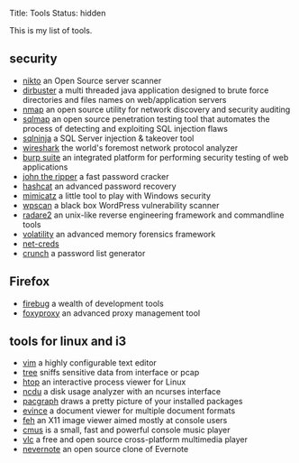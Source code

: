 Title: Tools
Status: hidden

This is my list of tools.

## security

  * [nikto](https://cirt.net/nikto2) an Open Source server scanner
  * [dirbuster](https://www.owasp.org/index.php/Category:OWASP_DirBuster_Project) a multi threaded java application designed to brute force directories and files names on web/application servers
  * [nmap](https://nmap.org/) an open source utility for network discovery and security auditing
  * [sqlmap](http://sqlmap.org/) an open source penetration testing tool that automates the process of detecting and exploiting SQL injection flaws
  * [sqlninja](http://sqlninja.sourceforge.net/) a SQL Server injection & takeover tool
  * [wireshark](https://www.wireshark.org/) the world's foremost network protocol analyzer
  * [burp suite](http://portswigger.net/burp/) an integrated platform for performing security testing of web applications
  * [john the ripper](http://www.openwall.com/john/) a fast password cracker
  * [hashcat](http://hashcat.net) an advanced password recovery
  * [mimicatz](http://blog.gentilkiwi.com/mimikatz) a little tool to play with Windows security
  * [wpscan](http://wpscan.org/) a black box WordPress vulnerability scanner
  * [radare2](http://www.radare.org/r/) an unix-like reverse engineering framework and commandline tools
  * [volatility](http://www.volatilityfoundation.org/) an advanced memory forensics framework
  * [net-creds](https://github.com/DanMcInerney/net-creds)
  * [crunch](http://crunch-wordlist.sourceforge.net/) a password list generator

## Firefox

  * [firebug](https://addons.mozilla.org/en-US/firefox/addon/firebug/) a wealth of development tools
  * [foxyproxy](https://addons.mozilla.org/en-US/firefox/addon/foxyproxy-standard/) an advanced proxy management tool

## tools for linux and i3

  * [vim](http://www.vim.org/) a highly configurable text editor
  * [tree](http://mama.indstate.edu/users/ice/tree/) sniffs sensitive data from interface or pcap
  * [htop](http://hisham.hm/htop/) an interactive process viewer for Linux
  * [ncdu](http://dev.yorhel.nl/ncdu) a disk usage analyzer with an ncurses interface
  * [pacgraph](http://kmkeen.com/pacgraph/) draws a pretty picture of your installed packages
  * [evince](https://wiki.gnome.org/Apps/Evince) a document viewer for multiple document formats
  * [feh](http://feh.finalrewind.org/) an X11 image viewer aimed mostly at console users
  * [cmus](https://cmus.github.io/) is a small, fast and powerful console music player
  * [vlc](http://www.videolan.org/) a free and open source cross-platform multimedia player
  * [nevernote](http://nevernote.sourceforge.net/) an open source clone of Evernote
